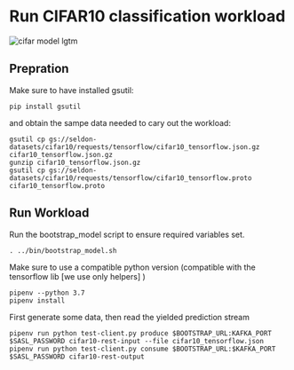 # Run CIFAR10 classification workload

![cifar model lgtm](https://pytorch.org/tutorials/_images/cifar10.png "cifar")


## Prepration

Make sure to have installed gsutil:

```
pip install gsutil
```

and obtain the sampe data needed to cary out the workload:

```
gsutil cp gs://seldon-datasets/cifar10/requests/tensorflow/cifar10_tensorflow.json.gz cifar10_tensorflow.json.gz
gunzip cifar10_tensorflow.json.gz
gsutil cp gs://seldon-datasets/cifar10/requests/tensorflow/cifar10_tensorflow.proto cifar10_tensorflow.proto
```

## Run Workload

Run the bootstrap_model script to ensure required variables set.

```
. ../bin/bootstrap_model.sh
```

Make sure to use a compatible python version (compatible with the tensorflow lib [we use only helpers] )
```
pipenv --python 3.7
pipenv install
```

First generate some data, then read the yielded prediction stream
```
pipenv run python test-client.py produce $BOOTSTRAP_URL:KAFKA_PORT $SASL_PASSWORD cifar10-rest-input --file cifar10_tensorflow.json
pipenv run python test-client.py consume $BOOTSTRAP_URL:$KAFKA_PORT $SASL_PASSWORD cifar10-rest-output 
```